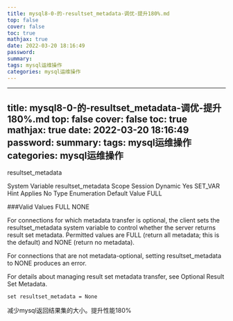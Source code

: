 ```yaml
---
title: mysql8-0-的-resultset_metadata-调优-提升180%.md
top: false
cover: false
toc: true
mathjax: true
date: 2022-03-20 18:16:49
password:
summary:
tags: mysql运维操作
categories: mysql运维操作
---
```

---
title: mysql8-0-的-resultset_metadata-调优-提升180%.md
top: false
cover: false
toc: true
mathjax: true
date: 2022-03-20 18:16:49
password:
summary:
tags: mysql运维操作
categories: mysql运维操作
---
resultset_metadata

System Variable	resultset_metadata
Scope	Session
Dynamic	Yes
SET_VAR Hint Applies	No
Type	Enumeration
Default Value	FULL

###Valid Values	
FULL
NONE

For connections for which metadata transfer is optional, the client sets the resultset_metadata system variable to control whether the server returns result set metadata. Permitted values are FULL (return all metadata; this is the default) and NONE (return no metadata).

For connections that are not metadata-optional, setting resultset_metadata to NONE produces an error.

For details about managing result set metadata transfer, see Optional Result Set Metadata.

~~~
set resultset_metadata = None
~~~


减少mysql返回结果集的大小。提升性能180%

